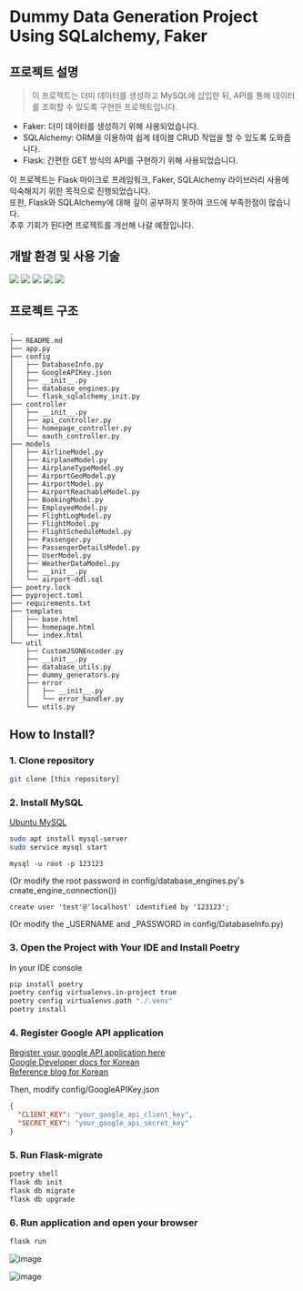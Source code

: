 # Dummy Data Generation Project Using SQLalchemy, Faker

## 프로젝트 설명

> 이 프로젝트는 더미 데이터를 생성하고 MySQL에 삽입한 뒤, API를 통해 데이터를 조회할 수 있도록 구현한 프로젝트입니다.

- Faker: 더미 데이터를 생성하기 위해 사용되었습니다.
- SQLAlchemy: ORM을 이용하여 쉽게 테이블 CRUD 작업을 할 수 있도록 도와줍니다.
- Flask: 간편한 GET 방식의 API를 구현하기 위해 사용되었습니다.

이 프로젝트는 Flask 마이크로 프레임워크, Faker, SQLAlchemy 라이브러리 사용에 익숙해지기 위한 목적으로 진행되었습니다.  
또한, Flask와 SQLAlchemy에 대해 깊이 공부하지 못하여 코드에 부족한점이 많습니다.  
추후 기회가 된다면 프로젝트를 개선해 나갈 예정입니다.  

## 개발 환경 및 사용 기술
![](https://img.shields.io/badge/Ubuntu-24292e?style=flat&logo=Ubuntu&logoColor=white")
![](https://img.shields.io/badge/Poetry-24292e?style=flat&logo=Poetry&logoColor=white")
![](https://img.shields.io/badge/Python-24292e?style=flat&logo=Python&logoColor=white")
![](https://img.shields.io/badge/SQLAlchemy-24292e?style=flat&logo=SQLAlchemy&logoColor=white")
![](https://img.shields.io/badge/Flask-24292e?style=flat&logo=Flask&logoColor=white")

## 프로젝트 구조
```text
.
├── README.md
├── app.py
├── config
│   ├── DatabaseInfo.py
│   ├── GoogleAPIKey.json
│   ├── __init__.py
│   ├── database_engines.py
│   └── flask_sqlalchemy_init.py
├── controller
│   ├── __init__.py
│   ├── api_controller.py
│   ├── homepage_controller.py
│   └── oauth_controller.py
├── models
│   ├── AirlineModel.py
│   ├── AirplaneModel.py
│   ├── AirplaneTypeModel.py
│   ├── AirportGeoModel.py
│   ├── AirportModel.py
│   ├── AirportReachableModel.py
│   ├── BookingModel.py
│   ├── EmployeeModel.py
│   ├── FlightLogModel.py
│   ├── FlightModel.py
│   ├── FlightScheduleModel.py
│   ├── Passenger.py
│   ├── PassengerDetailsModel.py
│   ├── UserModel.py
│   ├── WeatherDataModel.py
│   ├── __init__.py
│   └── airport-ddl.sql
├── poetry.lock
├── pyproject.toml
├── requirements.txt
├── templates
│   ├── base.html
│   ├── homepage.html
│   └── index.html
└── util
    ├── CustomJSONEncoder.py
    ├── __init__.py
    ├── database_utils.py
    ├── dummy_generators.py
    ├── error
    │   ├── __init__.py
    │   └── error_handler.py
    └── utils.py
```

## How to Install?

### 1. Clone repository
```bash
git clone [this repository]
```

### 2. Install MySQL
[Ubuntu MySQL](https://ubuntu.com/server/docs/install-and-configure-a-mysql-server)

```bash
sudo apt install mysql-server
sudo service mysql start
```

```mysql
mysql -u root -p 123123
```
(Or modify the root password in config/database_engines.py's create_engine_connection())

```mysql
create user 'test'@'localhost' identified by '123123';
```
(Or modify the _USERNAME and _PASSWORD in config/DatabaseInfo.py)

### 3. Open the Project with Your IDE and Install Poetry
In your IDE console
```bash
pip install poetry
poetry config virtualenvs.in-project true
poetry config virtualenvs.path "./.venv"
poetry install
```

### 4. Register Google API application
[Register your google API application here](https://console.cloud.google.com/welcome)  
[Google Developer docs for Korean](https://developers.google.com/identity/protocols/oauth2/service-account?hl=ko#creatinganaccount)  
[Reference blog for Korean](https://goldenrabbit.co.kr/2023/08/07/oauth%EB%A5%BC-%EC%82%AC%EC%9A%A9%ED%95%9C-%EA%B5%AC%EA%B8%80-%EB%A1%9C%EA%B7%B8%EC%9D%B8-%EC%9D%B8%EC%A6%9D%ED%95%98%EA%B8%B0-1%ED%8E%B8/)  

Then, modify config/GoogleAPIKey.json
```json
{
  "CLIENT_KEY": "your_google_api_client_key",
  "SECRET_KEY": "your_google_api_secret_key"
}
```

### 5. Run Flask-migrate
```bash
poetry shell
flask db init
flask db migrate
flask db upgrade
```

### 6. Run application and open your browser
```bash
flask run
```

![image](https://github.com/Scanf-s/SQLAlchemy_Project/assets/105439069/6b1e63ce-405a-4994-9823-ec5969fb3786)

![image](https://github.com/Scanf-s/SQLAlchemy_Project/assets/105439069/3ef3858a-bf09-4417-8f85-c821e9cc4aed)


